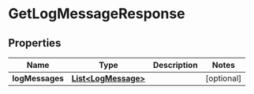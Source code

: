 

# GetLogMessageResponse


## Properties

| Name | Type | Description | Notes |
|------------ | ------------- | ------------- | -------------|
|**logMessages** | [**List&lt;LogMessage&gt;**](LogMessage.md) |  |  [optional] |



